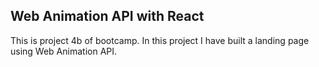 ## Web Animation API with React

This is project 4b of bootcamp. In this project I have built a landing page using Web Animation API.

